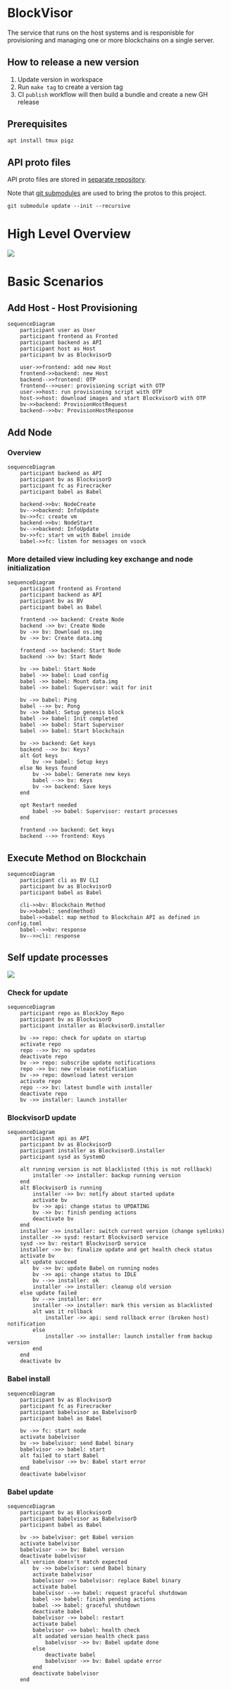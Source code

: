# BlockVisor

The service that runs on the host systems and is responisble for provisioning and managing one or more blockchains on a single server.

## How to release a new version

1. Update version in workspace
2. Run `make tag` to create a version tag
3. CI `publish` workflow will then build a bundle and create a new GH release

## Prerequisites

```sh
apt install tmux pigz
```

## API proto files

API proto files are stored in [separate repository](https://github.com/blockjoy/api-proto).

Note that [git submodules](https://github.blog/2016-02-01-working-with-submodules/) are used to bring the protos to this project.

```
git submodule update --init --recursive
```

# High Level Overview

![](overview.jpg)

# Basic Scenarios
## Add Host - Host Provisioning

```mermaid
sequenceDiagram
    participant user as User
    participant frontend as Fronted
    participant backend as API
    participant host as Host
    participant bv as BlockvisorD
    
    user->>frontend: add new Host
    frontend->>backend: new Host
    backend-->>frontend: OTP
    frontend-->>user: provisioning script with OTP
    user->>host: run provisioning script with OTP
    host->>host: download images and start BlockvisorD with OTP
    bv->>backend: ProvisionHostRequest
    backend-->>bv: ProvisionHostResponse
```

## Add Node

### Overview

```mermaid
sequenceDiagram
    participant backend as API
    participant bv as BlockvisorD
    participant fc as Firecracker
    participant babel as Babel
    
    backend->>bv: NodeCreate
    bv-->>backend: InfoUpdate
    bv->>fc: create vm
    backend->>bv: NodeStart
    bv-->>backend: InfoUpdate
    bv->>fc: start vm with Babel inside
    babel->>fc: listen for messages on vsock
```

### More detailed view including key exchange and node initialization

```mermaid
sequenceDiagram
    participant frontend as Frontend
    participant backend as API
    participant bv as BV
    participant babel as Babel

    frontend ->> backend: Create Node
    backend ->> bv: Create Node
    bv ->> bv: Download os.img
    bv ->> bv: Create data.img

    frontend ->> backend: Start Node
    backend ->> bv: Start Node

    bv ->> babel: Start Node
    babel ->> babel: Load config
    babel ->> babel: Mount data.img
    babel ->> babel: Supervisor: wait for init

    bv ->> babel: Ping
    babel -->> bv: Pong
    bv ->> babel: Setup genesis block
    babel ->> babel: Init completed
    babel ->> babel: Start Supervisor
    babel ->> babel: Start blockchain

    bv ->> backend: Get keys
    backend -->> bv: Keys?
    alt Got keys
        bv ->> babel: Setup keys
    else No keys found
        bv ->> babel: Generate new keys
        babel -->> bv: Keys
        bv ->> backend: Save keys
    end

    opt Restart needed
        babel ->> babel: Supervisor: restart processes
    end

    frontend ->> backend: Get keys
    backend -->> frontend: Keys
```

## Execute Method on Blockchain

```mermaid
sequenceDiagram
    participant cli as BV CLI
    participant bv as BlockvisorD
    participant babel as Babel

    cli->>bv: Blockchain Method
    bv->>babel: send(method)
    babel->>babel: map method to Blockchain API as defined in config.toml
    babel-->>bv: response
    bv-->>cli: response
```

## Self update processes

![](host_self_update.jpg)

### Check for update

```mermaid
sequenceDiagram
    participant repo as BlockJoy Repo
    participant bv as BlockvisorD
    participant installer as BlockvisorD.installer
    
    bv ->> repo: check for update on startup
    activate repo
    repo -->> bv: no updates
    deactivate repo
    bv ->> repo: subscribe update notifications
    repo ->> bv: new release notification
    bv ->> repo: download latest version
    activate repo
    repo -->> bv: latest bundle with installer
    deactivate repo
    bv ->> installer: launch installer
```

### BlockvisorD update

```mermaid
sequenceDiagram
    participant api as API
    participant bv as BlockvisorD
    participant installer as BlockvisorD.installer
    participant sysd as SystemD
    
    alt running version is not blacklisted (this is not rollback)
        installer ->> installer: backup running version
    end
    alt BlockvisorD is running
        installer ->> bv: notify about started update
        activate bv
        bv ->> api: change status to UPDATING
        bv ->> bv: finish pending actions    
        deactivate bv
    end
    installer ->> installer: switch current version (change symlinks)  
    installer ->> sysd: restart BlockvisorD service     
    sysd ->> bv: restart BlockvisorD service
    installer ->> bv: finalize update and get health check status
    activate bv
    alt update succeed
        bv ->> bv: update Babel on running nodes
        bv ->> api: change status to IDLE
        bv -->> installer: ok
        installer ->> installer: cleanup old version
    else update failed
        bv -->> installer: err
        installer ->> installer: mark this version as blacklisted
        alt was it rollback
            installer ->> api: send rollback error (broken host) notification
        else
            installer ->> installer: launch installer from backup version
        end
    end
    deactivate bv
```

### Babel install

```mermaid
sequenceDiagram
    participant bv as BlockvisorD
    participant fc as Firecracker
    participant babelvisor as BabelvisorD
    participant babel as Babel
    
    bv ->> fc: start node  
    activate babelvisor
    bv ->> babelvisor: send Babel binary
    babelvisor ->> babel: start
    alt failed to start Babel
        babelvisor ->> bv: Babel start error
    end
    deactivate babelvisor
```

### Babel update

```mermaid
sequenceDiagram
    participant bv as BlockvisorD
    participant babelvisor as BabelvisorD
    participant babel as Babel
   
    bv ->> babelvisor: get Babel version
    activate babelvisor
    babelvisor -->> bv: Babel version
    deactivate babelvisor
    alt version doesn't match expected
        bv ->> babelvisor: send Babel binary
        activate babelvisor
        babelvisor ->> babelvisor: replace Babel binary
        activate babel
        babelvisor -->> babel: request graceful shutdowan
        babel ->> babel: finish pending actions
        babel ->> babel: graceful shutdown
        deactivate babel
        babelvisor ->> babel: restart
        activate babel
        babelvisor ->> babel: health check
        alt uodated version health check pass
            babelvisor ->> bv: Babel update done
        else
            deactivate babel 
            babelvisor ->> bv: Babel update error
        end
        deactivate babelvisor
    end
```
